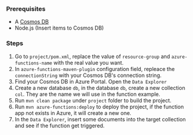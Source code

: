 ### Prerequisites

- A [Cosmos DB](https://docs.microsoft.com/en-us/azure/cosmos-db/introduction)
- Node.js (Insert items to Cosmos DB)

### Steps
1. Go to `project/pom.xml`, replace the value of `resource-group` and `azure-functions-name` with the real value you want.
2. In `azure-functions-maven-plugin` configuration field, repleace the `connectionString` with your Cosmos DB's connection string.
3. Find your Cosmos DB in Azure Portal. Open the `Data Explorer`
4. Create a new database `db`, in the database `db`, create a new collection `col`. They are the name we will use in the function example. 
5. Run `mvn clean package` under `project` folder to build the project.
6. Run `mvn azure-functions:deploy` to deploy the project, if the function app not exists in Azure, it will create a new one.
7. In the `Data Explorer`, insert some documents into the target collection and see if the function get triggered.
